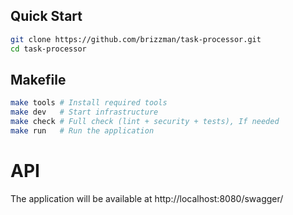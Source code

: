 ## Quick Start
```bash
git clone https://github.com/brizzman/task-processor.git
cd task-processor
```

## Makefile
```bash
make tools # Install required tools
make dev   # Start infrastructure
make check # Full check (lint + security + tests), If needed
make run   # Run the application
```

# API 
The application will be available at http://localhost:8080/swagger/

